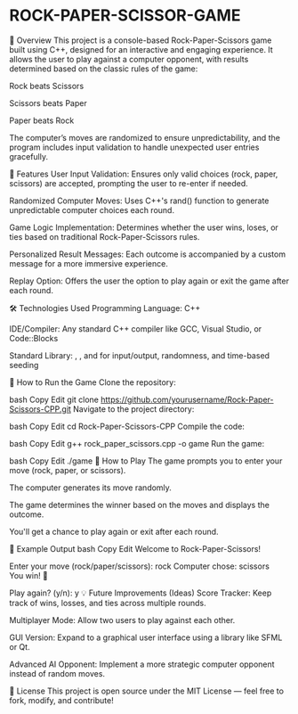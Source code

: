 # ROCK-PAPER-SCISSOR-GAME
📌 Overview
This project is a console-based Rock-Paper-Scissors game built using C++, designed for an interactive and engaging experience. It allows the user to play against a computer opponent, with results determined based on the classic rules of the game:

Rock beats Scissors

Scissors beats Paper

Paper beats Rock

The computer’s moves are randomized to ensure unpredictability, and the program includes input validation to handle unexpected user entries gracefully.

🔧 Features
User Input Validation: Ensures only valid choices (rock, paper, scissors) are accepted, prompting the user to re-enter if needed.

Randomized Computer Moves: Uses C++'s rand() function to generate unpredictable computer choices each round.

Game Logic Implementation: Determines whether the user wins, loses, or ties based on traditional Rock-Paper-Scissors rules.

Personalized Result Messages: Each outcome is accompanied by a custom message for a more immersive experience.

Replay Option: Offers the user the option to play again or exit the game after each round.

🛠️ Technologies Used
Programming Language: C++

IDE/Compiler: Any standard C++ compiler like GCC, Visual Studio, or Code::Blocks

Standard Library: <iostream>, <cstdlib>, and <ctime> for input/output, randomness, and time-based seeding

🚀 How to Run the Game
Clone the repository:

bash
Copy
Edit
git clone https://github.com/yourusername/Rock-Paper-Scissors-CPP.git
Navigate to the project directory:

bash
Copy
Edit
cd Rock-Paper-Scissors-CPP
Compile the code:

bash
Copy
Edit
g++ rock_paper_scissors.cpp -o game
Run the game:

bash
Copy
Edit
./game
🎉 How to Play
The game prompts you to enter your move (rock, paper, or scissors).

The computer generates its move randomly.

The game determines the winner based on the moves and displays the outcome.

You'll get a chance to play again or exit after each round.

🏅 Example Output
bash
Copy
Edit
Welcome to Rock-Paper-Scissors!

Enter your move (rock/paper/scissors): rock
Computer chose: scissors  
You win! 🎉

Play again? (y/n): y
💡 Future Improvements (Ideas)
Score Tracker: Keep track of wins, losses, and ties across multiple rounds.

Multiplayer Mode: Allow two users to play against each other.

GUI Version: Expand to a graphical user interface using a library like SFML or Qt.

Advanced AI Opponent: Implement a more strategic computer opponent instead of random moves.

📌 License
This project is open source under the MIT License — feel free to fork, modify, and contribute!
